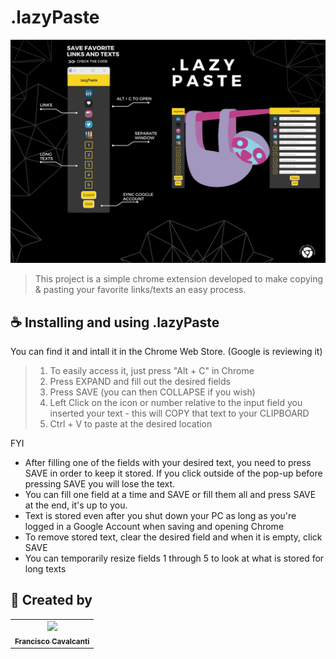 # .lazyPaste

<img src="https://raw.githubusercontent.com/frcavalcanti/.lazypaste/master/images/display.png">

> This project is a simple chrome extension developed to make copying & pasting your favorite links/texts an easy process.


## ☕ Installing and using .lazyPaste

You can find it and intall it in the Chrome Web Store. (Google is reviewing it)

> 1. To easily access it, just press "Alt + C" in Chrome
> 2. Press EXPAND and fill out the desired fields
> 3. Press SAVE (you can then COLLAPSE if you wish)
> 4. Left Click on the icon or number relative to the input field you inserted your text - this will COPY that text to your CLIPBOARD
> 5. Ctrl + V to paste at the desired location

FYI
 - After filling one of the fields with your desired text, you need to press SAVE in order to keep it stored. If you click outside of the pop-up before pressing SAVE you will lose the text.
 - You can fill one field at a time and SAVE or fill them all and press SAVE at the end, it's up to you.
 - Text is stored even after you shut down your PC as long as you're logged in a Google Account when saving and opening Chrome
 - To remove stored text, clear the desired field and when it is empty, click SAVE
 - You can temporarily resize fields 1 through 5 to look at what is stored for long texts

## 🤝 Created by

<table>
  <tr>
    <td align="center">
      <a href="https://github.com/frcavalcanti">
        <img src="https://avatars.githubusercontent.com/u/102861632?v=4" width="100px;"/><br>
        <sub>
          <b>Francisco Cavalcanti</b>
        </sub>
      </a>
    </td>
  </tr>
</table>
